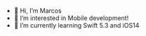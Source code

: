 - 👋 Hi, I’m Marcos
- 👀 I’m interested in Mobile development!
- 🌱 I’m currently learning Swift 5.3 and iOS14

<!---
acostatorrissi/acostatorrissi is a ✨ special ✨ repository because its `README.md` (this file) appears on your GitHub profile.
You can click the Preview link to take a look at your changes.
--->
